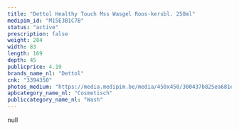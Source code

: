 ```yaml
---
title: "Dettol Healthy Touch Mss Wasgel Roos-kersbl. 250ml"
medipim_id: "M15E3B1C7B"
status: "active"
prescription: false
weight: 284
width: 83
length: 169
depth: 45
publicprice: 4.19
brands_name_nl: "Dettol"
cnk: "3394350"
photos_medium: "https://media.medipim.be/media/450x450/300437b825ea681ebada5552d6d220f2.jpg"
apbcategory_name_nl: "Cosmetisch"
publiccategory_name_nl: "Wash"
---
```

null
